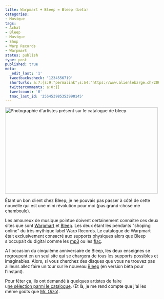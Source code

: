 ```yaml
---
title: Warpmart + Bleep = Bleep (beta)
categories:
- Musique
tags:
- Achat
- Bleep
- Musique
- Shop
- Warp Records
- Warpmart
status: publish
type: post
published: true
meta:
  _edit_last: '1'
  tweetbackscheck: '1234556719'
  shorturls: a:7:{s:9:"permalink";s:64:"https://www.alienlebarge.ch/2009/01/31/warpmart-bleep-bleep-beta/";s:7:"tinyurl";s:25:"https://tinyurl.com/bepvxj";s:4:"isgd";s:17:"https://is.gd/ikou";s:5:"bitly";s:18:"https://bit.ly/wtr6";s:5:"snipr";s:22:"https://snipr.com/b9z5u";s:5:"snurl";s:22:"https://snurl.com/b9z5u";s:7:"snipurl";s:24:"https://snipurl.com/b9z5u";}
  twittercomments: a:0:{}
  tweetcount: '0'
  tmac_last_id: '256453985353990145'
---
```

<img class="size-full wp-image-1009 " title="Bllep Artists" src="https://dlgjp9x71cipk.cloudfront.net/2009/01/bleepartists.png" alt="Photographie d'artistes présent sur le catalogue de bleep" width="500" height="281" />

Étant un bon client chez Bleep, je ne pouvais pas passer à côté de cette nouvelle qui est une mini révolution pour moi (pas grand-chose me chamboule).

Les amoureux de musique pointue doivent certainement connaitre ces deux sites que sont <a title="Warpmart" href="https://www.warpmart.com/">Warpmart</a> et <a title="Bleep" href="https://www.bleep.com/">Bleep</a>. Les deux étant les pendants "shoping online" du très mythique label Warp Records. Le catalogue de Warpmart était exclusivement consacré aux supports physiques alors que Bleep s'occupait du digital comme les <a title="lien vers Wikipedia au sujet des fichier mp3" href="https://fr.wikipedia.org/wiki/Mp3">mp3</a> ou les <a title="Lien vers Wikipedia au sujet du format flac" href="https://fr.wikipedia.org/wiki/Flac">flac</a>.

A l'occasion du cinquième anniversaire de Bleep, les deux enseignes se regroupent en un seul site qui se chargera de tous les supports possibles et imaginables. Alors, si vous cherchez des disques que vous ne trouvez pas ailleurs allez faire un tour sur le nouveau <a title="beta Bleep" href="https://beta.bleep.com">Bleep</a> (en version bêta pour l'instant).

Pour fêter ça, ils ont demandé à quelques artistes de faire u<a title="Lien vers la sélection des artistes" href="https://beta.bleep.com/index.php?page=features&amp;task=test">ne sélection parmi le catalogue</a>. (Et là, je me rend compte que j'ai les même goûts que <a title="La sélection de Mr. Oizo" href="https://beta.bleep.com/index.php?page=dynamic&amp;module=mroizo">Mr. Oizo</a>).
